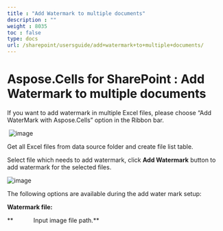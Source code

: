```yaml
---
title : "Add Watermark to multiple documents" 
description : "" 
weight : 8035 
toc : false
type: docs
url: /sharepoint/usersguide/add+watermark+to+multiple+documents/
---
```


# Aspose.Cells for SharePoint : Add Watermark to multiple documents


If you want to add watermark in multiple Excel files, please choose “Add WaterMark with Aspose.Cells” option in the Ribbon bar.

 ![image](https://docs2.aspose.com/cells/sharepoint/attachments/50270251/50528333.png)

Get all Excel files from data source folder and create file list table.

Select file which needs to add watermark, click **Add Watermark** button to add watermark for the selected files. 

![image](https://docs2.aspose.com/cells/sharepoint/attachments/50270251/50528334.png) 

The following options are available during the add water mark setup:

**Watermark file:**

**            Input image file path.**

